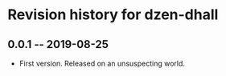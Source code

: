 # Revision history for dzen-dhall

## 0.0.1 -- 2019-08-25

* First version. Released on an unsuspecting world.
